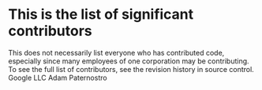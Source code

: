 # This is the list of significant contributors

This does not necessarily list everyone who has contributed code,
especially since many employees of one corporation may be contributing.
To see the full list of contributors, see the revision history in
source control.
Google LLC
Adam Paternostro